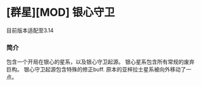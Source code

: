# [群星][MOD] 银心守卫 
目前版本适配至3.14

### 简介
包含一个开局在银心的星系，以及银心守卫起源。
银心星系包含所有常规的废弃巨构。
银心守卫起源包含特殊的修正buff.
原本的亚梓拉士星系被向外移动了一点。
